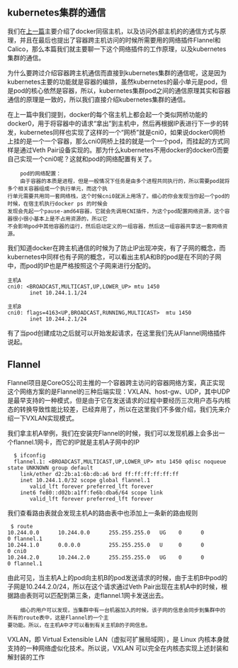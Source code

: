 ## kubernetes集群的通信
我们在[上一篇](./kubernetes_network_01.md)主要介绍了docker同宿主机，以及访问外部主机的的通信方式与原理，并且在最后也提出了容器跨主机访问的时候所需要用的网络插件Flannel和Calico，那么本篇我们就主要聊一下这个网络插件的工作原理，以及kubernetes集群的通信。

为什么要跨过介绍容器跨主机通信而直接到kubernetes集群的通信呢，这是因为kubernetes主要的功能就是容器的编排，虽然kubernetes的最小单元是pod，但是pod的核心依然是容器，所以，kubernetes集群pod之间的通信原理其实和容器通信的原理是一致的，所以我们直接介绍kubernetes集群的通信。

在上一篇中我们提到，docker的每个宿主机上都会起一个类似网桥功能的docker0，用于将容器中的请求“拿出”到主机中，然后再根据IP表进行下一步的转发，kubernetes同样也实现了这样的一个“网桥”就是cni0，如果说docker0网桥上挂的是一个一个容器，那么cni0网桥上挂的就是一个一个pod，而挂起的方式同样是通过Veth Pair设备实现的。那为什么kubernetes不用docker的docker0而要自己实现一个cni0呢？这就和pod的网络配置有关了。

```
    pod的网络配置：
    由于容器的本质是进程，但是一般情况下任务是由多个进程共同执行的，所以需要pod就将多个相关容器组成一个执行单元，而这个执
行单元需要共用同一套网络栈，这个时候cni0就派上用场了。细心的你会发现当你起一个pod的时候，在宿主机执行docker ps 的时候会
发现会先起一个pause-amd64容器，它就会先调用CNI插件，为这个pod配置网络资源，这个容器很小很小基本上是不占用资源的，所以它
不会影响pod中其他容器的运行，然后启动定义的一组容器，然后这一组容器共享这一套网络资源。
```

我们知道docker在跨主机通信的时候为了防止IP出现冲突，有了子网的概念，而kubernetes中同样也有子网的概念，可以看出主机A和B的pod是在不同的子网中，而pod的IP也是严格按照这个子网来进行分配的。

```
主机A
cni0: <BROADCAST,MULTICAST,UP,LOWER_UP> mtu 1450 
       inet 10.244.1.1/24 
                   
主机B
cni0: flags=4163<UP,BROADCAST,RUNNING,MULTICAST>  mtu 1450
       inet 10.244.2.1/24  
```
有了当pod创建成功之后就可以开始发起请求，在这里我们先从Flannel网络插件说起。
## Flannel
Flannel项目是CoreOS公司主推的一个容器跨主访问的容器网络方案，真正实现这个网络方案的是Flannel的三种后端实现：VXLAN、host-gw、UDP，其中UDP是最早支持的一种模式，但是由于它在发送请求的过程中要经历三次用户态与内核态的转换导致性能比较差，已经弃用了，所以在这里我们不多做介绍，我们先来介绍一下VXLAN实现模式。

我们拿主机A举例，我们在安装完Flannel的时候，我们可以发现机器上会多出一个flannel.1网卡，而它的IP就是主机A子网中的IP

```
  $ ifconfig
  flannel.1: <BROADCAST,MULTICAST,UP,LOWER_UP> mtu 1450 qdisc noqueue state UNKNOWN group default
    link/ether d2:2b:a1:6b:db:a6 brd ff:ff:ff:ff:ff:ff
    inet 10.244.1.0/32 scope global flannel.1
       valid_lft forever preferred_lft forever
    inet6 fe80::d02b:a1ff:fe6b:dba6/64 scope link
       valid_lft forever preferred_lft forever
```
我们查看路由表就会发现主机A的路由表中也添加上一条新的路由规则

```
 $ route
10.244.0.0      10.244.0.0      255.255.255.0   UG    0      0        0 flannel.1
10.244.1.0      0.0.0.0         255.255.255.0   U     0      0        0 cni0
10.244.2.0      10.244.2.0      255.255.255.0   UG    0      0        0 flannel.1
```
由此可见，当主机A上的pod向主机B的pod发送请求的时候，由于主机B中pod的子网是10.244.2.0/24，所以在这个请求通过Veth Pair出现在主机A中的时候，根据路由表则可以匹配到第三条，走flannel.1网卡发送出去。

```
	细心的用户可以发现，当集群中有一台机器加入的时候，该子网的信息会同步到集群中的所有的route表中，这是Flannel的一个主
要功能。所以，在主机A中才可以看到有关主机B的子网信息。
```
VXLAN，即 Virtual Extensible LAN（虚拟可扩展局域网），是 Linux 内核本身就支持的一种网络虚似化技术。所以说，VXLAN 可以完全在内核态实现上述封装和解封装的工作



	
